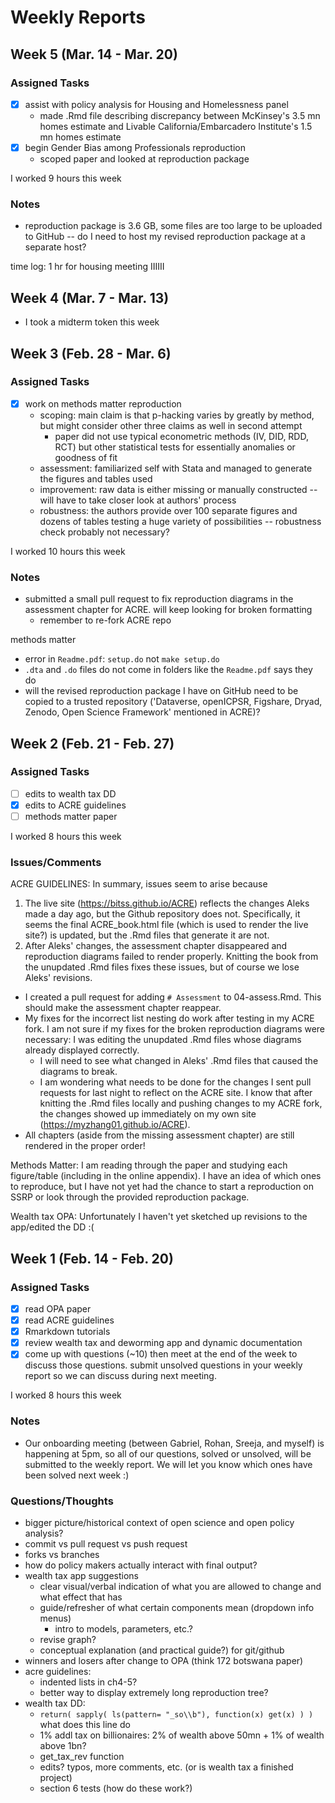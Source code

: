 # Weekly Reports

## Week 5 (Mar. 14 - Mar. 20)

### Assigned Tasks

- [x] assist with policy analysis for Housing and Homelessness panel
  - made .Rmd file describing discrepancy between McKinsey's 3.5 mn homes estimate and Livable California/Embarcadero Institute's 1.5 mn homes estimate
- [x] begin Gender Bias among Professionals reproduction
  - scoped paper and looked at reproduction package

 I worked 9 hours this week

### Notes

- reproduction package is 3.6 GB, some files are too large to be uploaded to GitHub -- do I need to host my revised reproduction package at a separate host?


time log: 1 hr for housing meeting IIIIII

## Week 4 (Mar. 7 - Mar. 13)

- I took a midterm token this week



## Week 3 (Feb. 28 - Mar. 6)

### Assigned Tasks

- [x] work on methods matter reproduction
  - scoping: main claim is that p-hacking varies by greatly by method, but might consider other three claims as well in second attempt
    - paper did not use typical econometric methods (IV, DID, RDD, RCT) but other statistical tests for essentially anomalies or goodness of fit
  - assessment: familiarized self with Stata and managed to generate the figures and tables used
  - improvement: raw data is either missing or manually constructed -- will have to take closer look at authors' process
  - robustness: the authors provide over 100 separate figures and dozens of tables testing a huge variety of possibilities -- robustness check probably not necessary?

I worked 10 hours this week

### Notes

- submitted a small pull request to fix reproduction diagrams in the assessment chapter for ACRE. will keep looking for broken formatting
  - remember to re-fork ACRE repo

methods matter
- error in `Readme.pdf`: `setup.do` not `make setup.do`
- `.dta` and `.do` files do not come in folders like the `Readme.pdf` says they do
- will the revised reproduction package I have on GitHub need to be copied to a trusted repository ('Dataverse, openICPSR, Figshare, Dryad, Zenodo, Open Science Framework' mentioned in ACRE)?



## Week 2 (Feb. 21 - Feb. 27)

### Assigned Tasks
- [ ] edits to wealth tax DD
- [x] edits to ACRE guidelines
- [ ] methods matter paper

I worked 8 hours this week

### Issues/Comments

ACRE GUIDELINES: In summary, issues seem to arise because
1. The live site (https://bitss.github.io/ACRE) reflects the changes Aleks made a day ago, but the Github repository does not. Specifically, it seems the final ACRE_book.html file (which is used to render the live site?) is updated, but the .Rmd files that generate it are not.
2. After Aleks' changes, the assessment chapter disappeared and reproduction diagrams failed to render properly. Knitting the book from the unupdated .Rmd files fixes these issues, but of course we lose Aleks' revisions.

- I created a pull request for adding `# Assessment` to 04-assess.Rmd. This should make the assessment chapter reappear.
- My fixes for the incorrect list nesting do work after testing in my ACRE fork. I am not sure if my fixes for the broken reproduction diagrams were necessary: I was editing the unupdated .Rmd files whose diagrams already displayed correctly.
  - I will need to see what changed in Aleks' .Rmd files that caused the diagrams to break.
  - I am wondering what needs to be done for the changes I sent pull requests for last night to reflect on the ACRE site. I know that after knitting the .Rmd files locally and pushing changes to my ACRE fork, the changes showed up immediately on my own site (https://myzhang01.github.io/ACRE).
- All chapters (aside from the missing assessment chapter) are still rendered in the proper order!

Methods Matter: I am reading through the paper and studying each figure/table (including in the online appendix). I have an idea of which ones to reproduce, but I have not yet had the chance to start a reproduction on SSRP or look through the provided reproduction package.

Wealth tax OPA: Unfortunately I haven't yet sketched up revisions to the app/edited the DD :(



## Week 1 (Feb. 14 - Feb. 20)

### Assigned Tasks

- [x] read OPA paper
- [x] read ACRE guidelines
- [x] Rmarkdown tutorials
- [x] review wealth tax and deworming app and dynamic documentation
- [x] come up with questions (~10) then meet at the end of the week to discuss those questions. submit unsolved questions in your weekly report so we can discuss during next meeting.

I worked 8 hours this week

### Notes

- Our onboarding meeting (between Gabriel, Rohan, Sreeja, and myself) is happening at 5pm, so all of our questions, solved or unsolved, will be submitted to the weekly report. We will let you know which ones have been solved next week :)

### Questions/Thoughts

- bigger picture/historical context of open science and open policy analysis?
- commit vs pull request vs push request
- forks vs branches
- how do policy makers actually interact with final output?
- wealth tax app suggestions
    - clear visual/verbal indication of what you are allowed to change and what effect that has
    - guide/refresher of what certain components mean (dropdown info menus)
        - intro to models, parameters, etc.?
    - revise graph?
    - conceptual explanation (and practical guide?) for git/github
- winners and losers after change to OPA (think 172 botswana paper)
- acre guidelines:
    - indented lists in ch4-5?
    - better way to display extremely long reproduction tree?
- wealth tax DD:
    - `return( sapply( ls(pattern= "_so\\b"), function(x) get(x) ) )` what does this line do
    - 1% addl tax on billionaires: 2% of wealth above 50mn + 1% of wealth above 1bn?
    - get_tax_rev function
    - edits? typos, more comments, etc. (or is wealth tax a finished project)
    - section 6 tests (how do these work?)
